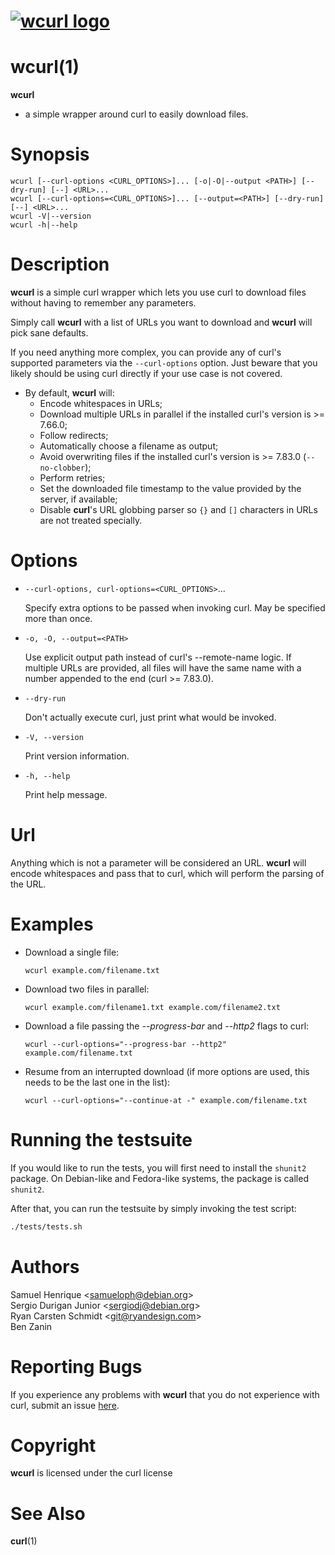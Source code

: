 <!--
Copyright (C) Samuel Henrique <samueloph@debian.org>

SPDX-License-Identifier: curl
-->

# [![wcurl logo](https://curl.se/logo/wcurl-logo.svg)](https://curl.se/wcurl)


# wcurl(1)

**wcurl**
- a simple wrapper around curl to easily download files.

# Synopsis

    wcurl [--curl-options <CURL_OPTIONS>]... [-o|-O|--output <PATH>] [--dry-run] [--] <URL>...
    wcurl [--curl-options=<CURL_OPTIONS>]... [--output=<PATH>] [--dry-run] [--] <URL>...
    wcurl -V|--version
    wcurl -h|--help

# Description

**wcurl** is a simple curl wrapper which lets you use curl to download files
without having to remember any parameters.

Simply call **wcurl** with a list of URLs you want to download and **wcurl** will pick
sane defaults.

If you need anything more complex, you can provide any of curl's supported
parameters via the `--curl-options` option. Just beware that you likely
should be using curl directly if your use case is not covered.


* By default, **wcurl** will:
  * Encode whitespaces in URLs;
  * Download multiple URLs in parallel if the installed curl's version is >= 7.66.0;
  * Follow redirects;
  * Automatically choose a filename as output;
  * Avoid overwriting files if the installed curl's version is >= 7.83.0 (`--no-clobber`);
  * Perform retries;
  * Set the downloaded file timestamp to the value provided by the server, if available;
  * Disable **curl**'s URL globbing parser so `{}` and `[]` characters in URLs are not treated specially.

# Options


* `--curl-options, curl-options=<CURL_OPTIONS>`...

  Specify extra options to be passed when invoking curl. May be specified more than once.

* `-o, -O, --output=<PATH>`

  Use explicit output path instead of curl's --remote-name logic. If multiple
  URLs are provided, all files will have the same name with a number appended to
  the end (curl >= 7.83.0).

* `--dry-run`

  Don't actually execute curl, just print what would be invoked.

* `-V, --version`

  Print version information.

* `-h, --help`

  Print help message.

# Url

Anything which is not a parameter will be considered an URL.
**wcurl** will encode whitespaces and pass that to curl, which will perform the
parsing of the URL.

# Examples

* Download a single file:

  `wcurl example.com/filename.txt`

* Download two files in parallel:

  `wcurl example.com/filename1.txt example.com/filename2.txt`

* Download a file passing the _--progress-bar_ and _--http2_ flags to curl:

  `wcurl --curl-options="--progress-bar --http2" example.com/filename.txt`

* Resume from an interrupted download (if more options are used, this needs to be the last one in the list):

  `wcurl --curl-options="--continue-at -" example.com/filename.txt`

# Running the testsuite

If you would like to run the tests, you will first need to install the
`shunit2` package.  On Debian-like and Fedora-like systems, the
package is called `shunit2`.

After that, you can run the testsuite by simply invoking the test
script:

```sh
./tests/tests.sh
```

# Authors

Samuel Henrique &lt;[samueloph@debian.org](mailto:samueloph@debian.org)&gt;  
Sergio Durigan Junior &lt;[sergiodj@debian.org](mailto:sergiodj@debian.org)&gt;  
Ryan Carsten Schmidt &lt;[git@ryandesign.com](mailto:git@ryandesign.com)&gt;  
Ben Zanin  

# Reporting Bugs

If you experience any problems with **wcurl** that you do not experience with curl,
submit an issue [here](https://github.com/curl/wcurl/issues).

# Copyright

**wcurl** is licensed under the curl license

# See Also

**curl**(1)
